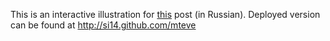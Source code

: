 This is an interactive illustration for [this](http://macroevolution.livejournal.com/113694.html) post (in Russian). Deployed version can be found at http://si14.github.com/mteve
